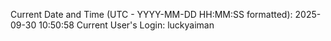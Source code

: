 Current Date and Time (UTC - YYYY-MM-DD HH:MM:SS formatted): 2025-09-30 10:50:58
Current User's Login: luckyaiman
